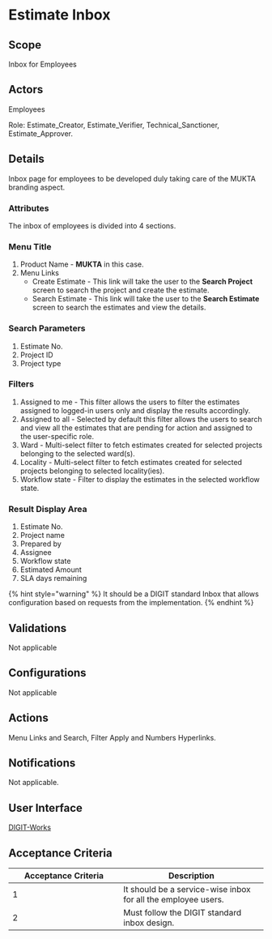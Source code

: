 # Estimate Inbox

## Scope

Inbox for Employees

## Actors

Employees

Role: Estimate\_Creator, Estimate\_Verifier, Technical\_Sanctioner, Estimate\_Approver.

## Details

Inbox page for employees to be developed duly taking care of the MUKTA branding aspect.

### Attributes

The inbox of employees is divided into 4 sections.

### **Menu Title**

1. Product Name - **MUKTA** in this case.
2. Menu Links
   * Create Estimate - This link will take the user to the **Search Project** screen to search the project and create the estimate.
   * Search Estimate - This link will take the user to the **Search Estimate** screen to search the estimates and view the details.

### **Search Parameters**

1. Estimate No.
2. Project ID
3. Project type

### **Filters**

1. Assigned to me - This filter allows the users to filter the estimates assigned to logged-in users only and display the results accordingly.
2. Assigned to all - Selected by default this filter allows the users to search and view all the estimates that are pending for action and assigned to the user-specific role.
3. Ward - Multi-select filter to fetch estimates created for selected projects belonging to the selected ward(s).
4. Locality - Multi-select filter to fetch estimates created for selected projects belonging to selected locality(ies).
5. Workflow state - Filter to display the estimates in the selected workflow state.

### **Result Display Area**

1. Estimate No.
2. Project name
3. Prepared by
4. Assignee
5. Workflow state
6. Estimated Amount
7. SLA days remaining

{% hint style="warning" %}
It should be a DIGIT standard Inbox that allows configuration based on requests from the implementation.
{% endhint %}

## Validations

Not applicable

## Configurations

Not applicable

## Actions

Menu Links and Search, Filter Apply and Numbers Hyperlinks.

## Notifications

Not applicable.

## User Interface

[<img src="https://static.figma.com/uploads/b6df2735e4cb368306acf5480b50f96e69f96099" alt="" data-size="line">DIGIT-Works](https://www.figma.com/file/M2P3O9WlKtxuLCjQKxLLDg/DIGIT-Works?node-id=1595%3A22111\&t=MLqqNStLndtZykqP-4)

## Acceptance Criteria

<table><thead><tr><th width="203">Acceptance Criteria</th><th>Description</th></tr></thead><tbody><tr><td>1</td><td>It should be a service-wise inbox for all the employee users.</td></tr><tr><td>2</td><td>Must follow the DIGIT standard inbox design.</td></tr></tbody></table>
